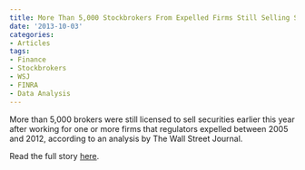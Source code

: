 ```yaml
---
title: More Than 5,000 Stockbrokers From Expelled Firms Still Selling Securities
date: '2013-10-03'
categories:
- Articles
tags:
- Finance
- Stockbrokers
- WSJ
- FINRA
- Data Analysis
---
```


More than 5,000 brokers were still licensed to sell securities earlier this year
after working for one or more firms that regulators expelled between 2005 and
2012, according to an analysis by The Wall Street Journal.

Read the full story
[here](https://www.wsj.com/articles/more-than-5000-stockbrokers-from-expelled-firms-still-selling-securities-1380843149).
